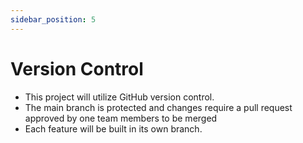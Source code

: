 ```yaml
---
sidebar_position: 5
---
```


# Version Control
* This project will utilize GitHub version control.
* The main branch is protected and changes require a pull request approved by one team members to be merged
* Each feature will be built in its own branch.